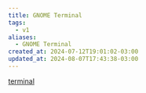 ```yaml
---
title: GNOME Terminal
tags:
  - v1
aliases:
  - GNOME Terminal
created_at: 2024-07-12T19:01:02-03:00
updated_at: 2024-08-07T17:43:38-03:00
---
```


[terminal](../../../../sementes/2024/07/09/2024-07-09-Emulador_de_terminal.md)